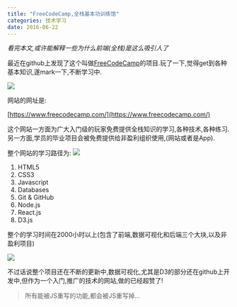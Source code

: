 ```yaml
---
title: "FreeCodeCamp,全栈基本功训练馆"
categories: 技术学习
date: 2016-06-22
---
```


<em>看完本文,或许能解释一些为什么前端(全栈)是这么吸引人了</em>

最近在github上发现了这个叫做[FreeCodeCamp](https://github.com/FreeCodeCamp/FreeCodeCamp)的项目.玩了一下,觉得get到各种基本知识,遂mark一下,不断学习中.

![](https://camo.githubusercontent.com/60c67cf9ac2db30d478d21755289c423e1f985c6/68747470733a2f2f73332e616d617a6f6e6177732e636f6d2f66726565636f646563616d702f776964652d736f6369616c2d62616e6e65722e706e67)

网站的网址是:

[https://www.freecodecamp.com/](https://www.freecodecamp.com/)


这个网站一方面为广大入门级的玩家免费提供全栈知识的学习,各种技术,各种练习.另一方面,学员的毕业项目会被免费提供给非盈利组织使用,(网站或者是App).

整个网站的学习路径为:
![](http://7xr5em.com1.z0.glb.clouddn.com/fcc1.png)

1. HTML5
2. CSS3
3. Javascript
4. Databases
5. Git & GitHub
6. Node.js
7. React.js
8. D3.js

整个的学习时间在2000小时以上(包含了前端,数据可视化和后端三个大块,以及非盈利项目)

![](http://7xr5em.com1.z0.glb.clouddn.com/fcc2.png)


不过话说整个项目还在不断的更新中,数据可视化,尤其是D3的部分还在github上开发中,但作为一个入门,推广的技术的网站,做的已经超赞了!

> 所有能被JS重写的功能,都会被JS重写掉...
